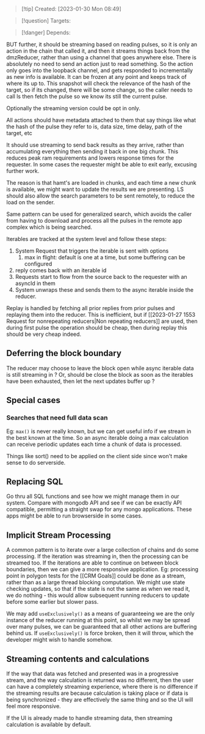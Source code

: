 
>[!tip] Created: [2023-01-30 Mon 08:49]

>[!question] Targets: 

>[!danger] Depends: 

BUT further, it should be streaming based on reading pulses, so it is only an action in the chain that called it, and then it streams things back from the dmzReducer, rather than using a channel that goes anywhere else.  There is absolutely no need to send an action just to read something.  So the action only goes into the loopback channel, and gets responded to incrementally as new info is available.  It can be frozen at any point and keeps track of where its up to.  This snapshot will check the relevance of the hash of the target, so if its changed, there will be some change, so the caller needs to call ls then fetch the pulse so we know its still the current pulse.

Optionally the streaming version could be opt in only.

All actions should have metadata attached to them that say things like what the hash of the pulse they refer to is, data size, time delay, path of the target, etc

It should use streaming to send back results as they arrive, rather than accumulating everything then sending it back in one big chunk.  This reduces peak ram requirements and lowers response times for the requester.  In some cases the requester might be able to exit early, excusing further work.


The reason is that hamt's are loaded in chunks, and each time a new chunk is available, we might want to update the results we are presenting.  LS should also allow the search parameters to be sent remotely, to reduce the load on the sender.

Same pattern can be used for generalized search, which avoids the caller from having to download and process all the pulses in the remote app complex which is being searched.

Iterables are tracked at the system level and follow these steps:
1. System Request that triggers the iterable is sent with options
	1. max in flight: default is one at a time, but some buffering can be configured
2. reply comes back with an iterable id
3. Requests start to flow from the source back to the requester with an asyncId in them
4. System unwraps these and sends them to the async iterable inside the reducer.

Replay is handled by fetching all prior replies from prior pulses and replaying them into the reducer.  This is inefficient, but if [[2023-01-27 1553 Request for nonrepeating reducers|Non repeating reducers]] are used, then during first pulse the operation should be cheap, then during replay this should be very cheap indeed.

## Deferring the block boundary
The reducer may choose to leave the block open while async iterable data is still streaming in ?
Or, should be close the block as soon as the iterables have been exhausted, then let the next updates buffer up ?

## Special cases
### Searches that need full data scan
Eg: `max()` is never really known, but we can get useful info if we stream in the best known at the time.  So an async iterable doing a max calculation can receive periodic updates each time a chunk of data is processed.

Things like sort() need to be applied on the client side since won't make sense to do serverside.

## Replacing SQL
Go thru all SQL functions and see how we might manage them in our system.
Compare with mongodb API and see if we can be exactly API compatible, permitting a straight swap for any mongo applications.  These apps might be able to run browserside in some cases.

## Implicit Stream Processing
A common pattern is to iterate over a large collection of chains and do some processing.
If the iteration was streaming in, then the processing can be streamed too.
If the iterations are able to continue on between block boundaries, then we can give a more responsive application.
Eg: processing point in polygon tests for the [[CRM Goals]] could be done as a stream, rather than as a large thread blocking computation.  We might use state checking updates, so that if the state is not the same as when we read it, we do nothing - this would allow subsequent running reducers to update before some earlier but slower pass.

We may add `useExclusively()` as a means of guaranteeing we are the only instance of the reducer running at this point, so whilst we may be spread over many pulses, we can be guaranteed that all other actions are buffering behind us.
If `useExclusively()` is force broken, then it will throw, which the developer might wish to handle somehow.

## Streaming contents and calculations
If the way that data was fetched and presented was in a progressive stream, and the way calculation is returned was no different, then the user can have a completely streaming experience, where there is no difference if the streaming results are because calculation is taking place or if data is being synchronized - they are effectively the same thing and so the UI will feel more responsive.

If the UI is already made to handle streaming data, then streaming calculation is available by default.